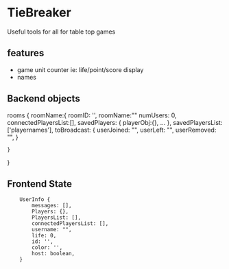 # TieBreaker
Useful tools for all for table top games

## features
* game unit counter ie: life/point/score display
* names

## Backend objects
rooms {
    roomName:{
        roomID: '',
        roomName:""
        numUsers: 0,
        connectedPlayersList:[],
        savedPlayers: {
            playerObj:{},
            ...
        },
        savedPlayersList:['playernames'],
        toBroadcast: {
            userJoined: "",
            userLeft: "",
            userRemoved: "",
        }

    }
}

## Frontend State
```
    UserInfo {
        messages: [],
        Players: {},
        PlayersList: [],
        connectedPlayersList: [],
        username: "",
        life: 0,
        id: '',
        color: '',
        host: boolean,
    }
```
